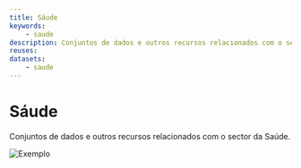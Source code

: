 ```yaml
---
title: Sáude
keywords:
    - saude
description: Conjuntos de dados e outros recursos relacionados com o sector da Saúde.
reuses:
datasets:
    - saude
---
```

# Sáude

Conjuntos de dados e outros recursos relacionados com o sector da Saúde.

![Exemplo](https://raw.githubusercontent.com/amagovpt/docs.dados.gov.pt/master/img/em_construcao.jpg)

